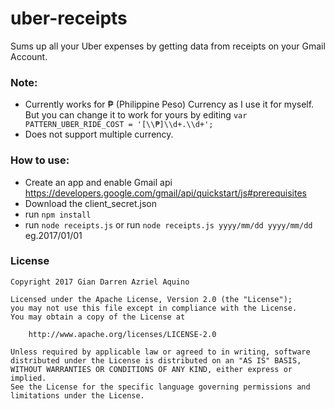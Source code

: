 # uber-receipts
Sums up all your Uber expenses by getting data from receipts on your Gmail Account.

### Note:
* Currently works for ₱ (Philippine Peso) Currency as I use it for myself. But you can change it to work for yours by editing `var PATTERN_UBER_RIDE_COST = '[\\₱]\\d+.\\d+';`
* Does not support multiple currency.

### How to use:
* Create an app and enable Gmail api https://developers.google.com/gmail/api/quickstart/js#prerequisites
* Download the client_secret.json
* run `npm install`
* run `node receipts.js` or run `node receipts.js yyyy/mm/dd yyyy/mm/dd` eg.2017/01/01

### License
```
Copyright 2017 Gian Darren Azriel Aquino

Licensed under the Apache License, Version 2.0 (the "License");
you may not use this file except in compliance with the License.
You may obtain a copy of the License at

    http://www.apache.org/licenses/LICENSE-2.0

Unless required by applicable law or agreed to in writing, software
distributed under the License is distributed on an "AS IS" BASIS,
WITHOUT WARRANTIES OR CONDITIONS OF ANY KIND, either express or implied.
See the License for the specific language governing permissions and
limitations under the License.
```
